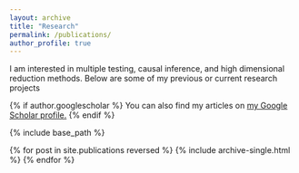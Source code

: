 ```yaml
---
layout: archive
title: "Research"
permalink: /publications/
author_profile: true
---
```


I am interested in multiple testing, causal inference, and high dimensional reduction methods. Below are some of my previous or current research projects

{% if author.googlescholar %}
  You can also find my articles on <u><a href="{{author.googlescholar}}">my Google Scholar profile</a>.</u>
{% endif %}

{% include base_path %}

{% for post in site.publications reversed %}
  {% include archive-single.html %}
{% endfor %}
